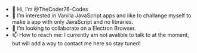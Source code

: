 - 👋 Hi, I’m @TheCoder76-Codes
- 👀 I’m interested in Vanilla JavaScript apps and like to challange myself to make a app with only JavaScript and no libraries.
- 💞️ I’m looking to collaborate on a Electron Browser.
- 📫 How to reach me:
  I currently am not avalible to talk to at the moment, but will add a way to contact me here so stay tuned!
